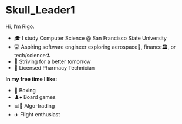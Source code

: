 # Skull_Leader1

Hi, I’m Rigo.

- 🎓 I study Computer Science @ San Francisco State University
- 💻 Aspiring software engineer exploring aerospace🚀, finance🏛, or tech/science⚗️ 
- 🌱 Striving for a better tomorrow
- 💊 Licensed Pharmacy Technician

**In my free time I like:**
- 🥊 Boxing
- ♟️♦ Board games
- 📊🤖 Algo-trading
- ✈️ Flight enthusiast

